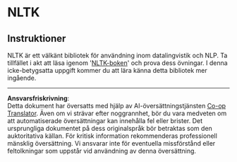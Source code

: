 <!--
CO_OP_TRANSLATOR_METADATA:
{
  "original_hash": "bf39bceb833cd628f224941dca8041df",
  "translation_date": "2025-09-05T22:19:51+00:00",
  "source_file": "6-NLP/4-Hotel-Reviews-1/assignment.md",
  "language_code": "sv"
}
-->
# NLTK

## Instruktioner

NLTK är ett välkänt bibliotek för användning inom datalingvistik och NLP. Ta tillfället i akt att läsa igenom '[NLTK-boken](https://www.nltk.org/book/)' och prova dess övningar. I denna icke-betygsatta uppgift kommer du att lära känna detta bibliotek mer ingående.

---

**Ansvarsfriskrivning**:  
Detta dokument har översatts med hjälp av AI-översättningstjänsten [Co-op Translator](https://github.com/Azure/co-op-translator). Även om vi strävar efter noggrannhet, bör du vara medveten om att automatiserade översättningar kan innehålla fel eller brister. Det ursprungliga dokumentet på dess originalspråk bör betraktas som den auktoritativa källan. För kritisk information rekommenderas professionell mänsklig översättning. Vi ansvarar inte för eventuella missförstånd eller feltolkningar som uppstår vid användning av denna översättning.